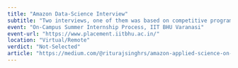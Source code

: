 ```yaml
---
title: "Amazon Data-Science Interview"
subtitle: "Two interviews, one of them was based on competitive programming, and another one was based on machine learning algorithm implementations and usage"
event: "On-Campus Summer Internship Process, IIT BHU Varanasi"
event-url: "https://www.placement.iitbhu.ac.in/"
location: "Virtual/Remote"
verdict: "Not-Selected"
article: "https://medium.com/@riturajsinghrs/amazon-applied-science-on-campus-internship-interview-experience-2020-e3dff327292b?sk=9189ad15bfa334cd050f0f292e0d6576"
---
```

